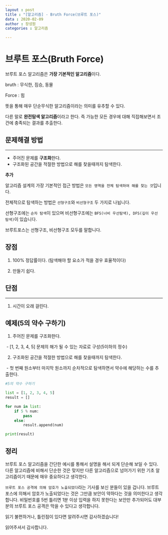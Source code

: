 ```yaml
---
layout : post
title : "[알고리즘] - Bruth Force(브루트 포스)"
data : 2020-02-09
author : 장성원
categories : 알고리즘

---
```



# 브루트 포스(Bruth Force)

브루트 포스 알고리즘은 **가장 기본적인 알고리즘**이다.

bruth : 무식한, 짐승, 동물

Force : 힘

뜻을 통해 매우 단순무식한 알고리즘이라는 의미를 유추할 수 있다.

다른 말로 **완전탐색 알고리즘**이라고 한다. 즉 가능한 모든 경우에 대해 직접해보면서 조건에 충족되는 결과를 추출한다.  







## 문제해결 방법

---

- 주어진 문제를 **구조화**한다.
- 구조화된 공간을 적절한 방법으로 해를 찾을때까지 탐색한다.  



**추가**

알고리즘 설계의 가장 기본적인 접근 방법은 `모든 영역을 전체 탐색하여 해를 찾는 것`입니다.

전체적으로 탐색하는 방법은  `선형구조`와 `비선형구조` 두 가지로 나뉩니다.

선형구조에는 `순차 탐색`이 있으며 비선형구조에는 `BFS(너비 우선탐색), DFS(깊이 우선 탐색)`이 있습니다.

브루트포스는 선형구조, 비선형구조 모두를 말합니다.





## 장점



1. 100% 정답률이다. (탐색해야 할 요소가 적을 경우 효율적이다)

2. 만들기 쉽다.

   

   

## 단점

---

1.  시간이 오래 걸린다.







## 예제(5의 약수 구하기)

1. 주어진 문제를 구조화한다.

​        - [1, 2, 3, 4, 5]  문제의 해가 될 수 있는 자료로 구성(5이하의 정수)

2. 구조화된 공간을 적절한 방법으로 해를 찾을때까지 탐색한다.

​        -  첫 번째 원소부터 마지막 원소까지 순차적으로 탐색하면서 약수에 해당하는 수를 추출한다.



```python
#5의 약수 구하기

list = [1, 2, 3, 4, 5]
result = []

for num in list:
    if 5 % num:
        pass
    else:
        result.append(num)

print(result)
```







## 정리

브루트 포스  알고리즘을 간단한 예시를 통해서 설명을 해서 되게 단순해 보일 수 있다.  다른 알고리즘에 비해서 단순한 것은 맞지만 다른 알고리즘으로 넘어가기 위한 기초 알고리즘이기 때문에  매우 중요하다고 생각한다.



`브루트 포스 공격에 의해 암호가 노출되었다`라는 기사를 보신 분들이 있을 겁니다.  브루트 포스에 의해서 암호가 노출되었다는 것은 그만큼 보안이 약하다는 것을 의미한다고 생각합니다. 비밀번호를 5번 틀리면 1분 이상 입력을 하지 못한다는 보안만 추가되어도 대부분의 브루트 포스 공격은 막을 수 있다고 생각합니다. 



읽기 불편하거나, 틀린점이 있다면 알려주시면 감사하겠습니다!

읽어주셔서 감사합니다.





